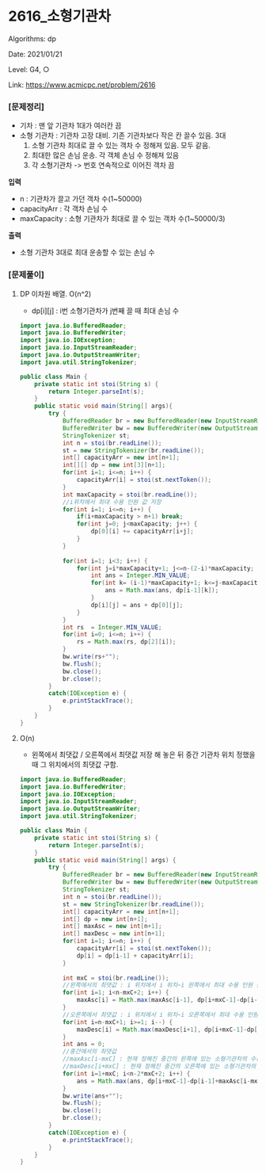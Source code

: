 # 2616_소형기관차

Algorithms: dp

Date: 2021/01/21

Level: G4, ○

Link: https://www.acmicpc.net/problem/2616

### [문제정리]

- 기차 : 맨 앞 기관차 1대가 여러칸 끔
- 소형 기관차 : 기관차 고장 대비. 기존 기관차보다 작은 칸 끌수 있음. 3대
    1. 소형 기관차 최대로 끌 수 있는 객차 수 정해져 있음. 모두 같음.
    2. 최대한 많은 손님 운송. 각 객체 손님 수 정해져 있음
    3. 각 소형기관차 -> 번호 연속적으로 이어진 객차 끔

**입력**

- n : 기관차가 끌고 가던 객차 수(1~50000)
- capacityArr : 각 객차 손님 수
- maxCapacity : 소형 기관차가 최대로 끌 수 있는 객차 수(1~50000/3)

**출력**

- 소형 기관차 3대로 최대 운송할 수 있는 손님 수

### [문제풀이]

1. DP 이차원 배열. O(n^2)
    - dp[i][j] : i번 소형기관차가 j번째 끌 때 최대 손님 수

    ```java
    import java.io.BufferedReader;
    import java.io.BufferedWriter;
    import java.io.IOException;
    import java.io.InputStreamReader;
    import java.io.OutputStreamWriter;
    import java.util.StringTokenizer;

    public class Main {
    	private static int stoi(String s) {
    		return Integer.parseInt(s);
    	}
    	public static void main(String[] args){
    		try {
    			BufferedReader br = new BufferedReader(new InputStreamReader(System.in));
    			BufferedWriter bw = new BufferedWriter(new OutputStreamWriter(System.out));
    			StringTokenizer st;
    			int n = stoi(br.readLine());
    			st = new StringTokenizer(br.readLine());
    			int[] capacityArr = new int[n+1];
    			int[][] dp = new int[3][n+1];
    			for(int i=1; i<=n; i++) {
    				capacityArr[i] = stoi(st.nextToken());
    			}
    			int maxCapacity = stoi(br.readLine());
    			//i위치에서 최대 수용 인원 값 저장
    			for(int i=1; i<=n; i++) {
    				if(i+maxCapacity > n+1) break;
    				for(int j=0; j<maxCapacity; j++) {
    					dp[0][i] += capacityArr[i+j];
    				}
    			}
    			
    			for(int i=1; i<3; i++) {
    				for(int j=i*maxCapacity+1; j<=n-(2-i)*maxCapacity; j++) {
    					int ans = Integer.MIN_VALUE;
    					for(int k= (i-1)*maxCapacity+1; k<=j-maxCapacity; k++) {
    						ans = Math.max(ans, dp[i-1][k]);
    					}
    					dp[i][j] = ans + dp[0][j];
    				}
    			}
    			int rs  = Integer.MIN_VALUE;
    			for(int i=0; i<=n; i++) {
    				rs = Math.max(rs, dp[2][i]);
    			}
    			bw.write(rs+"");
    			bw.flush();
    			bw.close();
    			br.close();
    		}
    		catch(IOException e) {
    			e.printStackTrace();
    		}
    	}
    }
    ```

2. O(n)
    - 왼쪽에서 최댓값 / 오른쪽에서 최댓값 저장 해 놓은 뒤 중간 기관차 위치 정했을 때 그 위치에서의 최댓값 구함.

    ```java
    import java.io.BufferedReader;
    import java.io.BufferedWriter;
    import java.io.IOException;
    import java.io.InputStreamReader;
    import java.io.OutputStreamWriter;
    import java.util.StringTokenizer;

    public class Main {
    	private static int stoi(String s) {
    		return Integer.parseInt(s);
    	}
    	public static void main(String[] args) {
    		try {
    			BufferedReader br = new BufferedReader(new InputStreamReader(System.in));
    			BufferedWriter bw = new BufferedWriter(new OutputStreamWriter(System.out));
    			StringTokenizer st;
    			int n = stoi(br.readLine());
    			st = new StringTokenizer(br.readLine());
    			int[] capacityArr = new int[n+1];
    			int[] dp = new int[n+1];
    			int[] maxAsc = new int[n+1];
    			int[] maxDesc = new int[n+1];
    			for(int i=1; i<=n; i++) {
    				capacityArr[i] = stoi(st.nextToken());
    				dp[i] = dp[i-1] + capacityArr[i];
    			}
    			
    			int mxC = stoi(br.readLine());
    			//왼쪽에서의 최댓값 : i 위치에서 i 위치~i 왼쪽에서 최대 수용 인원 중 최댓값 저장
    			for(int i=1; i<n-mxC+2; i++) {
    				maxAsc[i] = Math.max(maxAsc[i-1], dp[i+mxC-1]-dp[i-1]);
    			}
    			//오른쪽에서 최댓값 : i 위치에서 i 위치~i 오른쪽에서 최대 수용 인원 중 최댓값 저장
    			for(int i=n-mxC+1; i>=1; i--) {
    				maxDesc[i] = Math.max(maxDesc[i+1], dp[i+mxC-1]-dp[i-1]);
    			}
    			int ans = 0;
    			//중간에서의 최댓값 
    			//maxAsc[i-mxC] : 현재 정해진 중간의 왼쪽에 있는 소형기관차의 수용 최댓값
    			//maxDesc[i+mxC] : 현재 정해진 중간의 오른쪽에 있는 소형기관차의 수용 최댓값 가져옴 
    			for(int i=1+mxC; i<n-2*mxC+2; i++) {
    				ans = Math.max(ans, dp[i+mxC-1]-dp[i-1]+maxAsc[i-mxC]+maxDesc[i+mxC]);
    			}
    			bw.write(ans+"");
    			bw.flush();
    			bw.close();
    			br.close();
    		}
    		catch(IOException e) {
    			e.printStackTrace();
    		}
    	}
    }
    ```